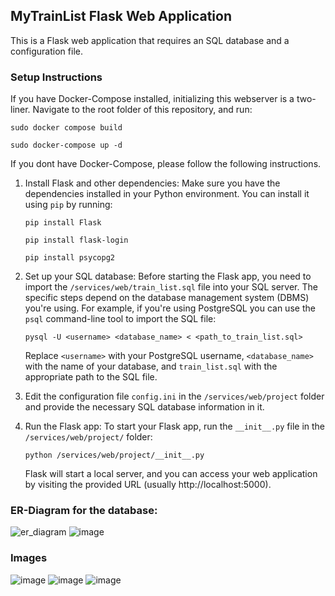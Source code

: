 ## MyTrainList Flask Web Application

This is a Flask web application that requires an SQL database and a configuration file.

### Setup Instructions
   If you have Docker-Compose installed, initializing this webserver is a two-liner. Navigate to the root folder of this repository, and run:
   ```
   sudo docker compose build
   ```
   ```
   sudo docker-compose up -d
   ```
   If you dont have Docker-Compose, please follow the following instructions.


1. Install Flask and other dependencies: Make sure you have the dependencies installed in your Python environment. You can install it using `pip` by running:
   ```
   pip install Flask
   ```
   ```
   pip install flask-login
   ```
   ```
   pip install psycopg2
   ```

2. Set up your SQL database: Before starting the Flask app, you need to import the `/services/web/train_list.sql` file into your SQL server. The specific steps depend on the database management system (DBMS) you're using. For example, if you're using PostgreSQL you can use the `psql` command-line tool to import the SQL file:
   ```
   pysql -U <username> <database_name> < <path_to_train_list.sql>
   ```
   Replace `<username>` with your PostgreSQL username, `<database_name>` with the name of your database, and `train_list.sql` with the appropriate path to the SQL file.

3. Edit the configuration file `config.ini` in the `/services/web/project` folder and provide the necessary SQL database information in it.
  
4. Run the Flask app: To start your Flask app, run the `__init__.py` file in the `/services/web/project/` folder:
   ```
   python /services/web/project/__init__.py
   ```
   Flask will start a local server, and you can access your web application by visiting the provided URL (usually http://localhost:5000).
   
 ### ER-Diagram for the database:
![er_diagram](https://github.com/mikkel-kjaerulf/my_train_list/assets/114149729/1181f28f-42c3-44f4-ad0f-9effcd5fe962)
 ![image](https://github.com/mikkel-kjaerulf/my_train_list/assets/24521077/b3c949d7-9f6b-43ef-a246-3cf6593bffc9)
 
 ### Images
![image](https://github.com/mikkel-kjaerulf/my_train_list/assets/24521077/5a12c5fd-8f13-4318-833e-26a65c3c3ac4)
![image](https://github.com/mikkel-kjaerulf/my_train_list/assets/24521077/6bc2c031-0a48-4a6a-9745-d63cce46dc30)
![image](https://github.com/mikkel-kjaerulf/my_train_list/assets/24521077/dbf234f5-02de-4fab-b1be-5f4ff8658a7d)


